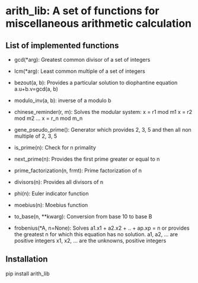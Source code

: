 arith_lib: A set of functions for miscellaneous arithmetic calculation
======================================================================



List of implemented functions
-----------------------------


- gcd(*arg):    Greatest common divisor of a set of integers

- lcm(*arg):    Least common multiple of a set of integers

- bezout(a, b): Provides a particular solution to diophantine
                equation a.u+b.v=gcd(a, b)

- modulo_inv(a, b): inverse of a modulo b

- chinese_reminder(r, m): Solves the modular system:
                          x = r1 mod m1
                          x = r2 mod m2
                          ...
                          x = r_n mod m_n

- gene_pseudo_prime(): Generator which provides 2, 3, 5 and then
                       all non multiple of 2, 3, 5

- is_prime(n):         Check for n primality

- next_prime(n):       Provides the first prime greater or equal 
                       to n

- prime_factorization(n, frmt): Prime factorization of n
 
- divisors(n): Provides all divisors of n

- phi(n):      Euler indicator function

- moebius(n):  Moebius function

- to_base(n, **kwarg):  Conversion from base 10 to base B

- frobenius(*A, n=None): Solves a1.x1 + a2.x2 + .. + ap.xp = n
                         or provides the greatest n for which this
                         equation has no solution.
                         a1, a2, ... are positive integers
                         x1, x2, ... are the unknowns, positive integers

Installation
------------

pip install arith_lib



